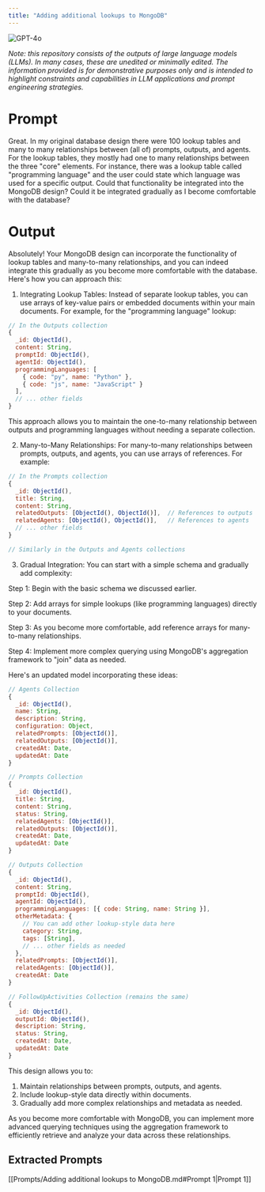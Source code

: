```yaml
---
title: "Adding additional lookups to MongoDB"
---
```

![GPT-4o](https://img.shields.io/badge/GPT--4o-3333FF?style=for-the-badge&logo=openai&logoColor=white)



*Note: this repository consists of the outputs of large language models (LLMs). In many cases, these are unedited or minimally edited. The information provided is for demonstrative purposes only and is intended to highlight constraints and capabilities in LLM applications and prompt engineering strategies.*


# Prompt

Great. In my original database design there were 100 lookup tables and many to many relationships between (all of) prompts, outputs, and agents. For the lookup tables, they mostly had one to many relationships between the three "core" elements. For instance, there was a lookup table called "programming language" and the user could state which language was used for a specific output. Could that functionality be integrated into the MongoDB design? Could it be integrated gradually as I become comfortable with the database?

# Output

Absolutely! Your MongoDB design can incorporate the functionality of lookup tables and many-to-many relationships, and you can indeed integrate this gradually as you become more comfortable with the database. Here's how you can approach this:

1. Integrating Lookup Tables:
Instead of separate lookup tables, you can use arrays of key-value pairs or embedded documents within your main documents. For example, for the "programming language" lookup:

```javascript
// In the Outputs collection
{
  _id: ObjectId(),
  content: String,
  promptId: ObjectId(),
  agentId: ObjectId(),
  programmingLanguages: [
    { code: "py", name: "Python" },
    { code: "js", name: "JavaScript" }
  ],
  // ... other fields
}
```

This approach allows you to maintain the one-to-many relationship between outputs and programming languages without needing a separate collection.

2. Many-to-Many Relationships:
For many-to-many relationships between prompts, outputs, and agents, you can use arrays of references. For example:

```javascript
// In the Prompts collection
{
  _id: ObjectId(),
  title: String,
  content: String,
  relatedOutputs: [ObjectId(), ObjectId()],  // References to outputs
  relatedAgents: [ObjectId(), ObjectId()],   // References to agents
  // ... other fields
}

// Similarly in the Outputs and Agents collections
```

3. Gradual Integration:
You can start with a simple schema and gradually add complexity:

Step 1: Begin with the basic schema we discussed earlier.

Step 2: Add arrays for simple lookups (like programming languages) directly to your documents.

Step 3: As you become more comfortable, add reference arrays for many-to-many relationships.

Step 4: Implement more complex querying using MongoDB's aggregation framework to "join" data as needed.

Here's an updated model incorporating these ideas:

```javascript
// Agents Collection
{
  _id: ObjectId(),
  name: String,
  description: String,
  configuration: Object,
  relatedPrompts: [ObjectId()],
  relatedOutputs: [ObjectId()],
  createdAt: Date,
  updatedAt: Date
}

// Prompts Collection
{
  _id: ObjectId(),
  title: String,
  content: String,
  status: String,
  relatedAgents: [ObjectId()],
  relatedOutputs: [ObjectId()],
  createdAt: Date,
  updatedAt: Date
}

// Outputs Collection
{
  _id: ObjectId(),
  content: String,
  promptId: ObjectId(),
  agentId: ObjectId(),
  programmingLanguages: [{ code: String, name: String }],
  otherMetadata: {
    // You can add other lookup-style data here
    category: String,
    tags: [String],
    // ... other fields as needed
  },
  relatedPrompts: [ObjectId()],
  relatedAgents: [ObjectId()],
  createdAt: Date
}

// FollowUpActivities Collection (remains the same)
{
  _id: ObjectId(),
  outputId: ObjectId(),
  description: String,
  status: String,
  createdAt: Date,
  updatedAt: Date
}
```

This design allows you to:
1. Maintain relationships between prompts, outputs, and agents.
2. Include lookup-style data directly within documents.
3. Gradually add more complex relationships and metadata as needed.

As you become more comfortable with MongoDB, you can implement more advanced querying techniques using the aggregation framework to efficiently retrieve and analyze your data across these relationships.
 




## Extracted Prompts
[[Prompts/Adding additional lookups to MongoDB.md#Prompt 1|Prompt 1]]
